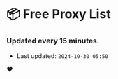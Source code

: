 # :package: Free Proxy List
### Updated every 15 minutes.

- Last updated: `2024-10-30 05:50`

:heart:
